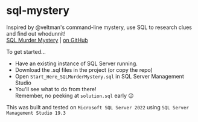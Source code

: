 # sql-mystery
Inspired by @veltman's command-line mystery, use SQL to research clues and find out whodunnit!<br>
[SQL Murder Mystery](https://mystery.knightlab.com/) | [on GitHub](https://github.com/NUKnightLab/sql-mysteries)

To get started...
- Have an existing instance of SQL Server running.
- Download the .sql files in the project (or copy the repo)
- Open `Start_Here_SQLMurderMystery.sql` in SQL Server Management Studio
- You'll see what to do from there!<br>
  Remember, no peeking at `solution.sql` early :wink:

This was built and tested on `Microsoft SQL Server 2022` using `SQL Server Management Studio 19.3` 

